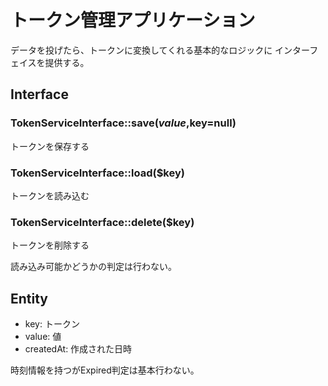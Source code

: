 # トークン管理アプリケーション

データを投げたら、トークンに変換してくれる基本的なロジックに
インターフェイスを提供する。

## Interface 

### TokenServiceInterface::save($value,$key=null)

トークンを保存する

### TokenServiceInterface::load($key)

トークンを読み込む

### TokenServiceInterface::delete($key)

トークンを削除する

読み込み可能かどうかの判定は行わない。

## Entity

- key: トークン
- value: 値
- createdAt: 作成された日時

時刻情報を持つがExpired判定は基本行わない。

